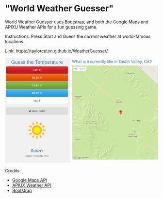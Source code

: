 # "World Weather Guesser" 

World Weather Guesser uses Bootstrap, and both the Google Maps and APIXU Weather APIs for a fun guessing game.

Instructions: Press Start and Guess the *current* weather at world-famous locations. 

Link: https://taylorcaton.github.io/WeatherGuesser/

![Preview Image](/assets/images/Capture3.PNG)

Credits: 
* [Google Maps API](https://developers.google.com/maps/)
* [APIUX Weather API](https://www.apixu.com/) 
* [Bootstrap](http://getbootstrap.com/) 